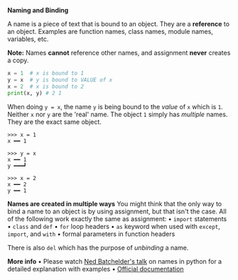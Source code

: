 **Naming and Binding**

A name is a piece of text that is bound to an object. They are a **reference** to an object. Examples are function names, class names, module names, variables, etc.

**Note:** Names **cannot** reference other names, and assignment **never** creates a copy.
```py
x = 1  # x is bound to 1
y = x  # y is bound to VALUE of x
x = 2  # x is bound to 2
print(x, y) # 2 1
```
When doing `y = x`, the name `y` is being bound to the *value* of `x` which is `1`. Neither `x` nor `y` are the 'real' name. The object `1` simply has *multiple* names. They are the exact same object.
```
>>> x = 1
x ━━ 1

>>> y = x
x ━━ 1
y ━━━┛

>>> x = 2
x ━━ 2
y ━━ 1
```
**Names are created in multiple ways**
You might think that the only way to bind a name to an object is by using assignment, but that isn't the case. All of the following work exactly the same as assignment:
• `import` statements
• `class` and `def`
• `for` loop headers
• `as` keyword when used with `except`, `import`, and `with`
• formal parameters in function headers

There is also `del` which has the purpose of *unbinding* a name.

**More info**
• Please watch [Ned Batchelder's talk](https://youtu.be/_AEJHKGk9ns) on names in python for a detailed explanation with examples
• [Official documentation](https://docs.python.org/3/reference/executionmodel.html#naming-and-binding)